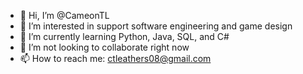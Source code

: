 - 👋 Hi, I’m @CameonTL
- 👀 I’m interested in support software engineering and game design
- 🌱 I’m currently learning Python, Java, SQL, and C#
- 💞️ I’m not looking to collaborate right now
- 📫 How to reach me: ctleathers08@gmail.com

<!---
CameonTL/CameonTL is a ✨ special ✨ repository because its `README.md` (this file) appears on your GitHub profile.
You can click the Preview link to take a look at your changes.
--->
